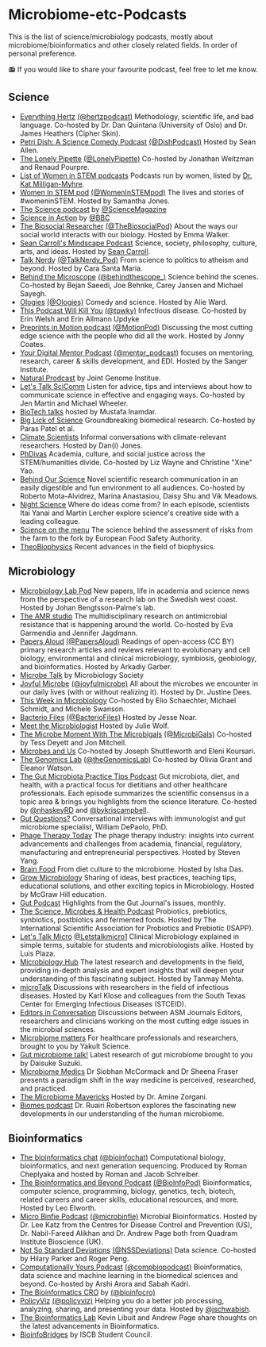 # Microbiome-etc-Podcasts

This is the list of science/microbiology podcasts, mostly about microbiome/bioinformatics and other closely related fields. In order of personal preference.

📻 If you would like to share your favourite podcast, feel free to let me know.

## Science

- [Everything Hertz](https://everythinghertz.com/) [(@hertzpodcast)](https://twitter.com/hertzpodcast) Methodology, scientific life, and bad language. Co-hosted by Dr. Dan Quintana (University of Oslo) and Dr. James Heathers (Cipher Skin).
- [Petri Dish: A Science Comedy Podcast](https://anchor.fm/petridish) [(@DishPodcast)](https://twitter.com/DishPodcast) Hosted by Sean Allen.
- [The Lonely Pipette](https://mailchi.mp/422e1cbcf40a/try) [(@LonelyPipette)](https://twitter.com/LonelyPipette) Co-hosted by Jonathan Weitzman and Renaud Pourpre.
- [List of Women in STEM podcasts](https://twitter.com/i/lists/1052729937856102402) Podcasts run by women, listed by [Dr. Kat Milligan-Myhre](https://twitter.com/Napaaqtuk).
- [Women In STEM pod](https://podcasts.apple.com/us/podcast/stempod/id1475866450) [(@WomenInSTEMpod)](https://twitter.com/WomenInSTEMpod) The lives and stories of #womeninSTEM. Hosted by Samantha Jones.
- [The Science podcast](https://www.sciencemag.org/about/podcast) by [@ScienceMagazine](https://twitter.com/ScienceMagazine)
- [Science in Action](https://www.bbc.co.uk/programmes/p002vsnb/episodes/downloads) by [@BBC](https://twitter.com/BBC)
- [The Biosocial Researcher](https://anchor.fm/emma-walker28/) [(@TheBiosocialPod)](https://twitter.com/TheBiosocialPod) About the ways our social world interacts with our biology. Hosted by Emma Walker.
- [Sean Carroll's Mindscape Podcast](https://www.preposterousuniverse.com/podcast/) Science, society, philosophy, culture, arts, and ideas. Hosted by [Sean Carroll](https://twitter.com/seanmcarroll).
- [Talk Nerdy](https://www.carasantamaria.com/podcast) [(@TalkNerdy_Pod)](https://twitter.com/TalkNerdy_Pod) From science to politics to atheism and beyond. Hosted by Cara Santa Maria.
- [Behind the Microscope](https://www.behindthemicroscope.com/) [(@behindthescope_)](https://twitter.com/behindthescope_) Science behind the scenes. Co-hosted by Bejan Saeedi, Joe Behnke, Carey Jansen and Michael Sayegh.
- [Ologies](https://linktr.ee/alieward) [(@Ologies)](https://twitter.com/Ologies) Comedy and science. Hosted by Alie Ward.
- [This Podcast Will Kill You](http://thispodcastwillkillyou.com/) [(@tpwky)](https://twitter.com/tpwky) Infectious disease. Co-hosted by Erin Welsh and Erin Allmann Updyke
- [Preprints in Motion podcast](http://preprintsinmotion.com/) [(@MotionPod)](https://twitter.com/MotionPod) Discussing the most cutting edge science with the people who did all the work. Hosted by Jonny Coates.
- [Your Digital Mentor Podcast](https://your-digital-mentor.simplecast.com/) [(@mentor_podcast)](https://twitter.com/mentor_podcast) focuses on mentoring, research, career & skills development, and EDI. Hosted by the Sanger Institute.
- [Natural Prodcast](https://jgi.doe.gov/category/podcasts/natural-prodcast/) by Joint Genome Institue.
- [Let's Talk SciComm](https://anchor.fm/letstalkscicomm) Listen for advice, tips and interviews about how to communicate science in effective and engaging ways. Co-hosted by Jen Martin and Michael Wheeler.
- [BioTech talks](https://www.youtube.com/channel/UCivVEF_3bPJwANuuCAfKZfw) hosted by Mustafa Inamdar.
- [Big Lick of Science](https://biglickofscience.com/) Groundbreaking biomedical research. Co-hosted by Paras Patel et al.
- [Climate Scientists](https://anchor.fm/climate-scientists) Informal conversations with climate-relevant researchers. Hosted by Dan(i) Jones.
- [PhDivas](https://phdivaspodcast.wordpress.com/) Academia, culture, and social justice across the STEM/humanities divide. Co-hosted by Liz Wayne and Christine "Xine" Yao.
- [Behind Our Science](https://behindourscience.wordpress.com/) Novel scientific research communication in an easily digestible and fun environment to all audiences. Co-hosted by Roberto Mota-Alvidrez, Marina Anastasiou, Daisy Shu and Vik Meadows.
- [Night Science](https://www.buzzsprout.com/1744020) Where do ideas come from? In each episode, scientists Itai Yanai and Martin Lercher explore science's creative side with a leading colleague.
- [Science on the menu](https://www.efsa.europa.eu/en/news/science-on-the-menu-podcast) The science behind the assessment of risks from the farm to the fork by European Food Safety Authority.
- [TheoBiophysics](https://podcasters.spotify.com/pod/show/theobiophysics) Recent advances in the field of biophysics.

## Microbiology

- [Microbiology Lab Pod](https://microbiology.se/2020/04/27/the-microbiology-lab-pod/) New papers, life in academia and science news from the perspective of a research lab on the Swedish west coast. Hosted by Johan Bengtsson-Palme's lab.
- [The AMR studio](https://uac.uu.se/the-amr-studio/) The multidisciplinary research on antimicrobial resistance that is happening around the world. Co-hosted by Eva Garmendia and Jennifer Jagdmann. 
- [Papers Aloud](https://rss.com/podcasts/audiolit/) [(@PapersAloud)](https://twitter.com/PapersAloud) Readings of open-access (CC BY) primary research articles and reviews relevant to evolutionary and cell biology, environmental and clinical microbiology, symbiosis, geobiology, and bioinformatics. Hosted by Arkadiy Garber.
- [Microbe Talk](https://microbiologysociety.org/news-press/podcast-microbe-talk.html) by Microbiology Society
- [Joyful Microbe](https://joyfulmicrobe.com/category/podcast-episodes/) [(@joyfulmicrobe)](https://twitter.com/joyfulmicrobe) All about the microbes we encounter in our daily lives (with or without realizing it). Hosted by Dr. Justine Dees.
- [This Week in Microbiology](https://asm.org/Podcasts/TWiM) Co-hosted by Elio Schaechter, Michael Schmidt, and Michele Swanson.
- [Bacterio Files](https://asm.org/Podcasts/BacterioFiles) [(@BacterioFiles)](https://twitter.com/BacterioFiles) Hosted by Jesse Noar.
- [Meet the Microbiologist](https://asm.org/Podcasts/MTM) Hosted by Julie Wolf.
- [The Microbe Moment With The Microbigals](https://www.microbigals.com/the-microbe-moment-science-podcast) [(@MicrobiGals)](https://twitter.com/MicrobiGals) Co-hosted by Tess Deyett and Jon Mitchell.
- [Microbes and Us](https://fems-microbiology.org/welcome-to-our-new-podcast-microbes-and-us/) Co-hosted by Joseph Shuttleworth and Eleni Koursari.
- [The Genomics Lab](https://anchor.fm/thegenomicslab) [(@theGenomicsLab)](https://twitter.com/theGenomicsLab) Co-hosted by Olivia Grant and Eleanor Watson.
- [The Gut Microbiota Practice Tips Podcast](https://www.bykriscampbell.com/podcast) Gut microbiota, diet, and health, with a practical focus for dietitians and other healthcare professionals. Each episode summarizes the scientific consensus in a topic area & brings you highlights from the science literature. Co-hosted by [@nhaskeyRD](https://twitter.com/nhaskeyRD) and [@bykriscampbell](https://twitter.com/bykriscampbell).
- [Gut Questions?](https://yourgutquestions.com/) Conversational interviews with immunologist and gut microbiome specialist, William DePaolo, PhD.
- [Phage Therapy Today](https://anchor.fm/phagetherapytoday) The phage therapy industry: insights into current advancements and challenges from academia, financial, regulatory, manufacturing and entrepreneurial perspectives. Hosted by Steven Yang.
- [Brain Food](https://open.spotify.com/show/6y9HgUIM66QGMwGAHt0dgT) From diet culture to the microbiome. Hosted by Isha Das.
- [Grow Microbiology](https://open.spotify.com/show/2tNv1KcSqP2gTZsCh2VeM1) Sharing of ideas, best practices, teaching tips, educational solutions, and other exciting topics in Microbiology. Hosted by McGraw Hill education. 
- [Gut Podcast](https://soundcloud.com/bmjpodcasts/sets/gut-podcast) Highlights from the Gut Journal's issues, monthly. 
- [The Science, Microbes & Health Podcast](https://isappscience.org/for-scientists/podcasts/) Probiotics, prebiotics, synbiotics, postbiotics and fermented foods. Hosted by The International Scientific Association for Probiotics and Prebiotic (ISAPP).
- [Let's Talk Micro](https://rss.com/podcasts/letstalkmicro/) [@Letstalkmicro1](https://twitter.com/Letstalkmicro1) Clinical Microbiology explained in simple terms, suitable for students and microbiologists alike. Hosted by Luis Plaza.
- [Microbiology Hub](https://podcasts.apple.com/lk/podcast/microbiology-hub/id1523231834) The latest research and developments in the field, providing in-depth analysis and expert insights that will deepen your understanding of this fascinating subject. Hosted by Tanmay Mehta.
- [microTalk](https://asm.org/Podcasts/microTalk) Discussions with researchers in the field of infectious diseases. Hosted by Karl Klose and colleagues from the South Texas Center for Emerging Infectious Diseases (STCEID).
- [Editors in Conversation](https://asm.org/Podcasts/Editors-in-Conversation) Discussions between ASM Journals Editors, researchers and clinicians working on the most cutting edge issues in the microbial sciences. 
- [Microbiome matters](https://open.spotify.com/show/6k5wDl0TDtlC4JdpMMQjqj) For healthcare professionals and researchers, brought to you by Yakult Science.
- [Gut microbiome talk!](https://podcasters.spotify.com/pod/show/gut-microbiome) Latest research of gut microbiome brought to you by Daisuke Suzuki.
- [Microbiome Medics](https://open.spotify.com/show/049RxwkoOdgHDrsspHB3Cn) Dr Siobhan McCormack and Dr Sheena Fraser presents a paradigm shift in the way medicine is perceived, researched, and practiced.
- [The Microbiome Mavericks](https://microbiomemavericks.com/) Hosted by Dr. Amine Zorgani.
- [Biomes podcast](https://ruairirobertson.com/biomes-podcast) Dr. Ruairi Robertson explores the fascinating new developments in our understanding of the human microbiome.

## Bioinformatics

- [The bioinformatics chat](https://bioinformatics.chat/) [(@bioinfochat)](https://twitter.com/bioinfochat) Computational biology, bioinformatics, and next generation sequencing. Produced by Roman Cheplyaka and hosted by Roman and Jacob Schreiber.
- [The Bioinformatics and Beyond Podcast](https://anchor.fm/bioinfopod/) [(@BioInfoPod)](https://twitter.com/BioInfoPod) Bioinformatics, computer science, programming, biology, genetics, tech, biotech, related careers and career skills, educational resources, and more. Hosted by Leo Elworth.
- [Micro Binfie Podcast](https://soundcloud.com/microbinfie) [(@microbinfie)](https://twitter.com/microbinfie) Microbial Bioinformatics. Hosted by Dr. Lee Katz from the Centres for Disease Control and Prevention (US), Dr. Nabil-Fareed Alikhan and Dr. Andrew Page both from Quadram Institute Bioscience (UK).
- [Not So Standard Deviations](https://nssdeviations.com/) [(@NSSDeviations)](https://twitter.com/NSSDeviations) Data science. Co-hosted by Hilary Parker and Roger Peng.
- [Computationally Yours Podcast](https://linktr.ee/computationallyyours) [(@compbiopodcast)](https://twitter.com/compbiopodcast) Bioinformatics, data science and machine learning in the biomedical sciences and beyond. Co-hosted by Arshi Arora and Sabah Kadri.
- [The Bioinformatics CRO](https://www.bioinformaticscro.com/the-bioinformatics-cro-podcast/) by [(@bioinfocro)](https://twitter.com/bioinfocro)
- [PolicyViz](https://policyviz.com/) [(@policyviz)](https://twitter.com/policyviz) Helping you do a better job processing, analyzing, sharing, and presenting your data. Hosted by [@jschwabish](https://twitter.com/jschwabish).
- [The Bioinformatics Lab](https://www.podchaser.com/podcasts/the-bioinformatics-lab-5417866) Kevin Libuit and Andrew Page share thoughts on the latest advancements in Bioinformatics.
- [BioinfoBridges](https://open.spotify.com/show/201oMlCIEZRQElbE6yWdk8) by ISCB Student Council.


  
